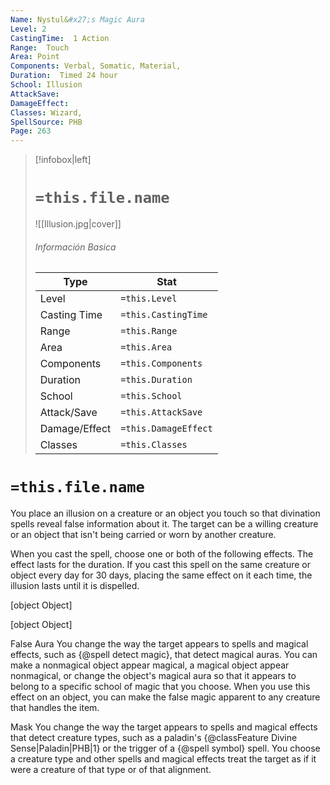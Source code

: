 ```yaml
---
Name: Nystul&#x27;s Magic Aura
Level: 2
CastingTime:  1 Action 
Range:  Touch
Area: Point
Components: Verbal, Somatic, Material, 
Duration:  Timed 24 hour
School: Illusion
AttackSave: 
DamageEffect: 
Classes: Wizard, 
SpellSource: PHB
Page: 263
---
```


>[!infobox|left]
># `=this.file.name`
>![[Illusion.jpg|cover]]
> ###### Información Basica
> Type |  Stat |
> ---|---|
> Level | `=this.Level` |
> Casting Time | `=this.CastingTime` |
> Range | `=this.Range` |
> Area | `=this.Area` |
> Components | `=this.Components` |
> Duration | `=this.Duration` |
> School | `=this.School` |
> Attack/Save | `=this.AttackSave` |
> Damage/Effect | `=this.DamageEffect` |
> Classes | `=this.Classes` |

# `=this.file.name`
You place an illusion on a creature or an object you touch so that divination spells reveal false information about it. The target can be a willing creature or an object that isn&#x27;t being carried or worn by another creature.

When you cast the spell, choose one or both of the following effects. The effect lasts for the duration. If you cast this spell on the same creature or object every day for 30 days, placing the same effect on it each time, the illusion lasts until it is dispelled.

[object Object]

[object Object]



 


 

False Aura
You change the way the target appears to spells and magical effects, such as {@spell detect magic}, that detect magical auras. You can make a nonmagical object appear magical, a magical object appear nonmagical, or change the object&#x27;s magical aura so that it appears to belong to a specific school of magic that you choose. When you use this effect on an object, you can make the false magic apparent to any creature that handles the item. 

Mask
You change the way the target appears to spells and magical effects that detect creature types, such as a paladin&#x27;s {@classFeature Divine Sense|Paladin|PHB|1} or the trigger of a {@spell symbol} spell. You choose a creature type and other spells and magical effects treat the target as if it were a creature of that type or of that alignment. 


